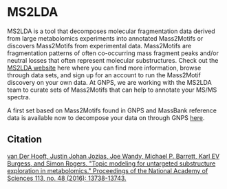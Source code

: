 
# MS2LDA

MS2LDA is a tool that decomposes molecular fragmentation data derived from large metabolomics experiments into annotated Mass2Motifs or discovers Mass2Motifs from experimental data. Mass2Motifs are fragmentation patterns of often co-occurring mass fragment peaks and/or neutral losses that often represent molecular substructures. Check out the [MS2LDA website](http://ms2lda.org/) here where you can find more information, browse through data sets, and sign up for an account to run the Mass2Motif discovery on your own data. At GNPS, we are working with the MS2LDA team to curate sets of Mass2Motifs that can help to annotate your MS/MS spectra.

A first set based on Mass2Motifs found in GNPS and MassBank reference data is available now to decompose your data on through GNPS [here](https://gnps.ucsd.edu/ProteoSAFe/index.jsp?params=%7B%22workflow%22:%22MS2LDA_DECONV%22%7D).


## Citation

[van Der Hooft, Justin Johan Jozias, Joe Wandy, Michael P. Barrett, Karl EV Burgess, and Simon Rogers. "Topic modeling for untargeted substructure exploration in metabolomics." Proceedings of the National Academy of Sciences 113, no. 48 (2016): 13738-13743.](http://www.pnas.org/content/113/48/13738.short)
